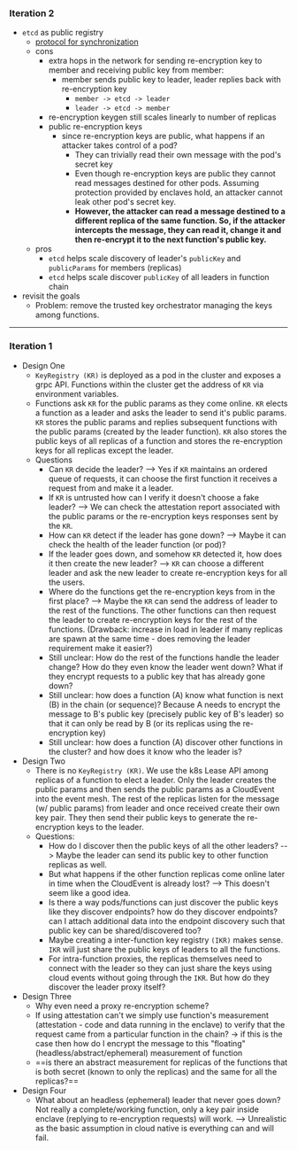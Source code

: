 ### Iteration 2
- `etcd` as public registry
	- [protocol for synchronization](./sync-protocol.md)  
	- cons 
		- extra hops in the network for sending re-encryption key to member and receiving public key from member:
			- member sends public key to leader, leader replies back with re-encryption key
				- `member -> etcd -> leader`
				- `leader -> etcd -> member`
		- re-encryption keygen still scales linearly to number of replicas
		- public re-encryption keys
			- since re-encryption keys are public, what happens if an attacker takes control of a pod?
				- They can trivially read their own message with the pod's secret key
				- Even though re-encryption keys are public they cannot read messages destined for other pods. Assuming protection provided by enclaves hold, an attacker cannot leak other pod's secret key.
				- **However, the attacker can read a message destined to a different replica of the same function. So, if the attacker intercepts the message, they can read it, change it and then re-encrypt it to the next function's public key.**
	- pros 
		- `etcd` helps scale discovery of leader's `publicKey` and `publicParams` for members (replicas)
		- `etcd` helps scale discover `publicKey` of all leaders in function chain
- revisit the goals
	- Problem: remove the trusted key orchestrator managing the keys among functions.
---
### Iteration 1
- Design One
	- `KeyRegistry (KR)` is deployed as a pod in the cluster and exposes a grpc API. Functions within the cluster get the address of `KR` via environment variables.
	- Functions ask `KR` for the public params as they come online. `KR` elects a function as a leader and asks the leader to send it's public params. `KR` stores the public params and replies subsequent functions with the public params (created by the leader function). `KR` also stores the public keys of all replicas of a function and stores the re-encryption keys for all replicas except the leader. 
	- Questions
		- Can `KR` decide the leader? --> Yes if `KR` maintains an ordered queue of requests, it can choose the first function it receives a request from and make it a leader. 
		- If `KR` is untrusted how can I verify it doesn't choose a fake leader? --> We can check the attestation report associated with the public params or the re-encryption keys responses sent by the `KR`.
		- How can `KR` detect if the leader has gone down? --> Maybe it can check the health of the leader function (or pod)? 
		- If the leader goes down, and somehow `KR` detected it, how does it then create the new leader? --> `KR` can choose a different leader and ask the new leader to create re-encryption keys for all the users. 
		- Where do the functions get the re-encryption keys from in the first place? --> Maybe the `KR` can send the address of leader to the rest of the functions. The other functions can then request the leader to create re-encryption keys for the rest of the functions. (Drawback: increase in load in leader if many replicas are spawn at the same time - does removing the leader requirement make it easier?)
		- Still unclear: How do the rest of the functions handle the leader change? How do they even know the leader went down? What if they encrypt requests to a public key that has already gone down?
		- Still unclear: how does a function (A) know what function is next (B) in the chain (or sequence)? Because A needs to encrypt the message to B's public key (precisely public key of B's leader) so that it can only be read by B (or its replicas using the re-encryption key)
		- Still unclear: how does a function (A) discover other functions in the cluster? and how does it know who the leader is?
- Design Two
	- There is no `KeyRegistry (KR)`. We use the k8s Lease API among replicas of a function to elect a leader. Only the leader creates the public params and then sends the public params as a CloudEvent into the event mesh. The rest of the replicas listen for the message (w/ public params) from leader and once received create their own key pair. They then send their public keys to generate the re-encryption keys to the leader. 
	- Questions:
		- How do I discover then the public keys of all the other leaders? --> Maybe the leader can send its public key to other function replicas as well. 
		- But what happens if the other function replicas come online later in time when the CloudEvent is already lost? --> This doesn't seem like a good idea.
		- Is there a way pods/functions can just discover the public keys like they discover endpoints? how do they discover endpoints? can I attach additional data into the endpoint discovery such that public key can be shared/discovered too?
		- Maybe creating a inter-function key registry `(IKR)` makes sense. `IKR` will just share the public keys of leaders to all the functions.
		- For intra-function proxies, the replicas themselves need to connect with the leader so they can just share the keys using cloud events without going through the `IKR`. But how do they discover the leader proxy itself?
- Design Three
	- Why even need a proxy re-encryption scheme? 
	- If using attestation can't we simply use function's measurement (attestation - code and data running in the enclave) to verify that the request came from a particular function in the chain? -> if this is the case then how do I encrypt the message to this "floating" (headless/abstract/ephemeral) measurement of function
	- ==is there an abstract measurement for replicas of the functions that is both secret (known to only the replicas) and the same for all the replicas?==
- Design Four
	- What about an headless (ephemeral) leader that never goes down? Not really a complete/working function, only a key pair inside enclave (replying to re-encryption requests) will work. --> Unrealistic as the basic assumption in cloud native is everything can and will fail. 